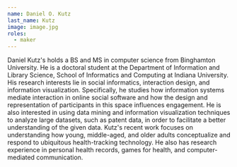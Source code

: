 ```yaml
---
name: Daniel O. Kutz
last_name: Kutz
image: image.jpg
roles:
  - maker
---
```

Daniel Kutz's holds a BS and MS in computer science from Binghamton University. He is a doctoral student at the Department of Information and Library Science, School of Informatics and Computing at Indiana University. His research interests lie in social informatics, interaction design, and information visualization. Specifically, he studies how information systems mediate interaction in online social software and how the design and representation of participants in this space influences engagement. He is also interested in using data mining and information visualization techniques to analyze large datasets, such as patent data, in order to facilitate a better understanding of the given data. Kutz's recent work focuses on understanding how young, middle-aged, and older adults conceptualize and respond to ubiquitous health-tracking technology. He also has research experience in personal health records, games for health, and computer-mediated communication.
